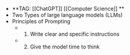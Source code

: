 - **TAG: [[ChatGPT]] [[Computer Science]]  **
- Two Types of large language models (LLMs)
- Principles of Prompting
	- 1. Write clear and specific instructions
	- 2. Give the model time to think